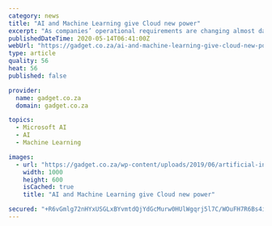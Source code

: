 ```yaml
---
category: news
title: "AI and Machine Learning give Cloud new power"
excerpt: "As companies’ operational requirements are changing almost daily today, cloud technology is continually evolving. Hyperscale cloud providers listened, learned and have delivered a second-generation cloud with capabilities more closely aligned with the operational requirements of big business."
publishedDateTime: 2020-05-14T06:41:00Z
webUrl: "https://gadget.co.za/ai-and-machine-learning-give-cloud-new-power/"
type: article
quality: 56
heat: 56
published: false

provider:
  name: gadget.co.za
  domain: gadget.co.za

topics:
  - Microsoft AI
  - AI
  - Machine Learning

images:
  - url: "https://gadget.co.za/wp-content/uploads/2019/06/artificial-intelligence-computer-science-electrical-engineering-science-technology-53cda3-1024-1-1000x600.jpg"
    width: 1000
    height: 600
    isCached: true
    title: "AI and Machine Learning give Cloud new power"

secured: "+R6vGmlg72nHYxUSGLxBYvmtdQjYdGcMurw0HUlWgqrj5l7C/WOuFH7R6Bs4id2wPh41zaLxaJfirSKmhehFwxzB9rwXaMtdsHl5LhmLjwECrKt85B+F6pCmR/uCjMSfkZHt2++/J5DLwAH5GN3zJbo6Z195FsnVLCBBhKmhlBczeCMuCpv8B5iN2RTI+yacb15upTQveYIeVxxebrIe8WDdDLQjDtHXz2A9h/tpT+TIWbLfcJ7kV5A6ikN/O2+/ZAwT8ivpbGzi1Z/OrPyT1ZP9FxDDb8s7O2rWdAeUwlGtL3RgEpOkNKYwhuwP6HPf;58AykwqMR3m1fJLPjagFXQ=="
---
```


